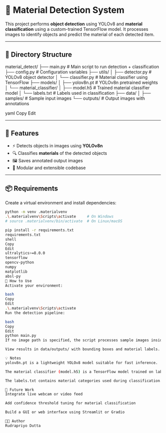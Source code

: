 # 🧠 Material Detection System

This project performs **object detection** using YOLOv8 and **material classification** using a custom-trained TensorFlow model. It processes images to identify objects and predict the material of each detected item.

---

## 📁 Directory Structure

material_detect/
├── main.py # Main script to run detection + classification
├── config.py # Configuration variables
├── utils/
│ ├── detector.py # YOLOv8 object detector
│ └── classifier.py # Material classifier using TensorFlow
├── models/
│ ├── yolov8n.pt # YOLOv8n pretrained weights
│ └── material_classifier/
│ ├── model.h5 # Trained material classifier model
│ └── labels.txt # Labels used in classification
├── data/
│ ├── samples/ # Sample input images
  └── outputs/ # Output images with annotations

yaml
Copy
Edit

---

## 🚀 Features

- ⚡ Detects objects in images using **YOLOv8n**
- 🔍 Classifies **materials** of the detected objects
- 🖼️ Saves annotated output images
- 🧩 Modular and extensible codebase

---

## 📦 Requirements

Create a virtual environment and install dependencies:

```bash
python -m venv .materialvenv
.\.materialvenv\Scripts\activate     # On Windows
# source .materialvenv/bin/activate  # On Linux/macOS

pip install -r requirements.txt
requirements.txt
shell
Copy
Edit
ultralytics>=8.0.0
tensorflow
opencv-python
numpy
matplotlib
absl-py
🧪 How to Use
Activate your environment:

bash
Copy
Edit
.\.materialvenv\Scripts\activate
Run the detection pipeline:

bash
Copy
Edit
python main.py
If no image path is specified, the script processes sample images inside data/samples/.

View results in data/outputs/ with bounding boxes and material labels.

💡 Notes
yolov8n.pt is a lightweight YOLOv8 model suitable for fast inference.

The material classifier (model.h5) is a TensorFlow model trained on labeled material data.

The labels.txt contains material categories used during classification.

📌 Future Work
Integrate live webcam or video feed

Add confidence threshold tuning for material classification

Build a GUI or web interface using Streamlit or Gradio

🧑‍💻 Author
Rudrapriyo Dutta
